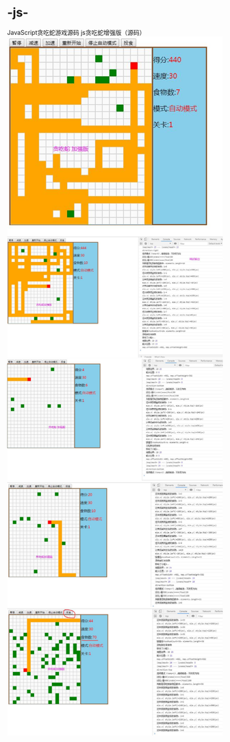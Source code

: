 # -js-
JavaScript贪吃蛇游戏源码
js贪吃蛇增强版（源码）
![js贪吃蛇增强版](https://github.com/WaterOfbigRiver/-js-/blob/master/QQ%E6%88%AA%E5%9B%BE20191110211920.jpg)  
![js贪吃蛇增强版](https://github.com/WaterOfbigRiver/-js-/blob/master/QQ%E6%88%AA%E5%9B%BE20191110212119.jpg)  
![js贪吃蛇增强版](https://github.com/WaterOfbigRiver/-js-/blob/master/QQ%E6%88%AA%E5%9B%BE20191110212451.jpg)  
![js贪吃蛇增强版](https://github.com/WaterOfbigRiver/-js-/blob/master/QQ%E6%88%AA%E5%9B%BE20191110212532.jpg)  
![js贪吃蛇增强版](https://github.com/WaterOfbigRiver/-js-/blob/master/QQ%E6%88%AA%E5%9B%BE20191110212801.jpg)  
